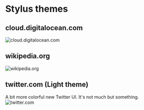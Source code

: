 # Stylus themes


## cloud.digitalocean.com

![cloud.digitalocean.com](https://gitlab.com/renegadevi/stylus-themes/raw/master/cloud.digitalocean.com.png)


## wikipedia.org

![wikipedia.org](https://gitlab.com/renegadevi/stylus-themes/raw/master/wikipedia.org.png)

## twitter.com (Light theme)

A bit more colorful new Twitter UI. It's not much but something.
![twitter.com](https://gitlab.com/renegadevi/stylus-themes/raw/master/twitter.com.png)
